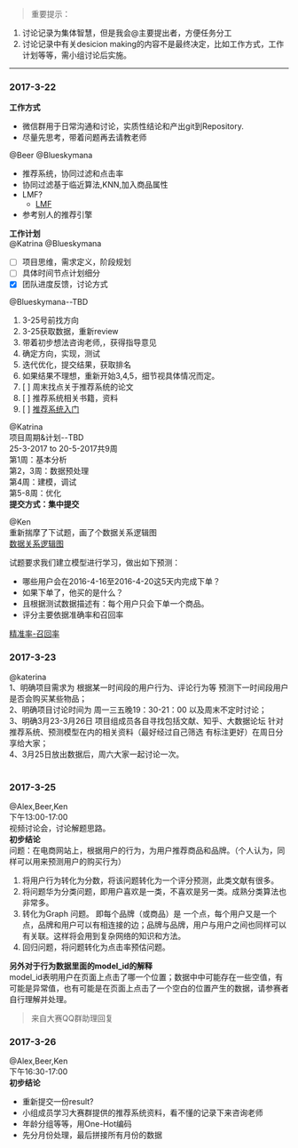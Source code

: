 > 重要提示：  
1. 讨论记录为集体智慧，但是我会@主要提出者，方便任务分工  
2. 讨论记录中有关desicion making的内容不是最终决定，比如工作方式，工作计划等等，需小组讨论后实施。  
---

### 2017-3-22  
**工作方式**  
- 微信群用于日常沟通和讨论，实质性结论和产出git到Repository.  
- 尽量先思考，带着问题再去请教老师  

@Beer @Blueskymana  
- 推荐系统，协同过滤和点击率  
- 协同过滤基于临近算法,KNN,加入商品属性   
- LMF?  
  - [LMF](http://m.2cto.com/kf/201607/529672.html)  
- 参考别人的推荐引擎  

**工作计划**      
@Katrina  @Blueskymana  
- [ ] 项目思维，需求定义，阶段规划  
- [ ] 具体时间节点计划细分  
- [x] 团队进度反馈，讨论方式  

@Blueskymana--TBD  
1. 3-25号前找方向   
2. 3-25获取数据，重新review   
3. 带着初步想法咨询老师,，获得指导意见   
4. 确定方向，实现，测试   
5. 迭代优化，提交结果，获取排名    
6. 如果结果不理想，重新开始3,4,5，细节视具体情况而定。  
7. [ ] 周末找点关于推荐系统的论文
8. [ ] 推荐系统相关书籍，资料
9. [ ] [推荐系统入门](http://www.cnblogs.com/v-July-v/archive/2012/01/07/2316405.html)  

@Katrina     
项目周期&计划--TBD  
25-3-2017 to 20-5-2017共9周     
第1周：基本分析  
第2，3周：数据预处理   
第4周：建模，调试  
第5-8周：优化  
**提交方式：集中提交**

@Ken  
重新揣摩了下试题，画了个数据关系逻辑图<br>
[数据关系逻辑图](https://github.com/a-panda-rar/HPU-PIP/blob/master/Resources/%E6%95%B0%E6%8D%AE%E9%9B%86%E5%85%B3%E7%B3%BB%E5%9B%BE.png)<br>

试题要求我们建立模型进行学习，做出如下预测：<br>
- 哪些用户会在2016-4-16至2016-4-20这5天内完成下单？<br>
- 如果下单了，他买的是什么？<br>
- 且根据测试数据描述有：每个用户只会下单一个商品。<br>
- 评分主要依据准确率和召回率<br>

[精准率-召回率](https://www.zhihu.com/question/19645541)<br>

### 2017-3-23
@katerina</br>
1、明确项目需求为 根据某一时间段的用户行为、评论行为等 预测下一时间段用户是否会购买某些物品；</br>
2、明确项目讨论时间为 周一三五晚19：30-21：00 以及周末不定时讨论；</br>
3、明确3月23-3月26日 项目组成员各自寻找包括文献、知乎、大数据论坛 针对推荐系统、预测模型在内的相关资料（最好经过自己筛选 有标注更好）在周日分享给大家；</br>
4、3月25日放出数据后，周六大家一起讨论一次。</br>
</br>

### 2017-3-25<br>
@Alex,Beer,Ken<br>
下午13:00-17:00<br>
视频讨论会，讨论解题思路。<br>
**初步结论**<br>
问题：在电商网站上，根据用户的行为，为用户推荐商品和品牌。（个人认为，同样可以用来预测用户的购买行为）<br>

1. 将用户行为转化为分数，将该问题转化为一个评分预测，此类文献有很多。
2. 将问题华为分类问题，即用户喜欢是一类，不喜欢是另一类。成熟分类算法也非常多。
3. 转化为Graph 问题。 即每个品牌（或商品）是 一个点，每个用户又是一个点，品牌和用户可以有相连接的边；品牌与品牌，用户与用户之间也同样可以有关联。这样将会用到复杂网络的知识和方法。
4. 回归问题，将问题转化为点击率预估问题。

**另外对于行为数据里面的model_id的解释**<br>
model_id表明用户在页面上点击了哪一个位置；数据中中可能存在一些空值，有可能是异常值，也有可能是在页面上点击了一个空白的位置产生的数据，请参赛者自行理解并处理。<br>
> 来自大赛QQ群助理回复<br>

### 2017-3-26<br>
@Alex,Beer,Ken<br>
下午16:30-17:00<br>
**初步结论**<br>
- 重新提交一份result?<br>
- 小组成员学习大赛群提供的推荐系统资料，看不懂的记录下来咨询老师<br>
- 年龄分组等等，用One-Hot编码<br>
- 先分月份处理，最后拼接所有月份的数据<br>
